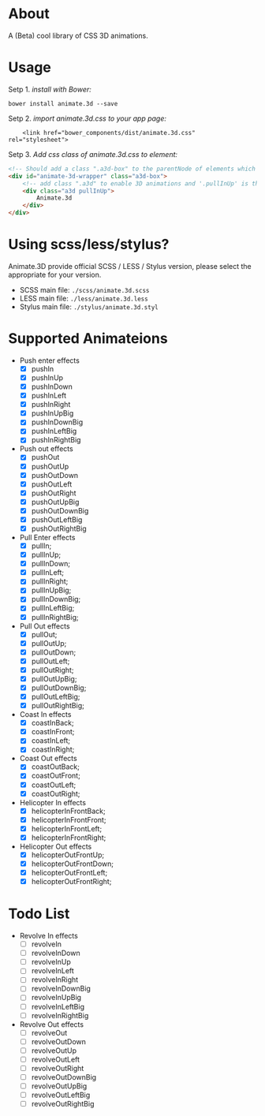 # About
A (Beta) cool library of CSS 3D animations.

# Usage

Setp 1. _install with Bower:_
```shell
bower install animate.3d --save
```

Setp 2. _import animate.3d.css to your app page:_
```shell
    <link href="bower_components/dist/animate.3d.css" rel="stylesheet">
```

Setp 3. _Add css class of animate.3d.css to element:_
```html
<!-- Should add a class ".a3d-box" to the parentNode of elements which using 3D animations -->
<div id="animate-3d-wrapper" class="a3d-box">
    <!-- add class ".a3d" to enable 3D animations and '.pullInUp' is the animation type.    -->
    <div class="a3d pullInUp">
        Animate.3d
    </div>
</div>
```

# Using scss/less/stylus?
Animate.3D provide official SCSS / LESS / Stylus version, please select the appropriate for your version.

- SCSS main file: `./scss/animate.3d.scss`
- LESS main file: `./less/animate.3d.less`
- Stylus main file: `./stylus/animate.3d.styl`

# Supported Animateions

- Push enter effects
  - [x] pushIn
  - [x] pushInUp
  - [x] pushInDown
  - [x] pushInLeft
  - [x] pushInRight
  - [x] pushInUpBig
  - [x] pushInDownBig
  - [x] pushInLeftBig
  - [x] pushInRightBig

- Push out effects
  - [x] pushOut
  - [x] pushOutUp
  - [x] pushOutDown
  - [x] pushOutLeft
  - [x] pushOutRight
  - [x] pushOutUpBig
  - [x] pushOutDownBig
  - [x] pushOutLeftBig
  - [x] pushOutRightBig

- Pull Enter effects
  - [x] pullIn;
  - [x] pullInUp;
  - [x] pullInDown;
  - [x] pullInLeft;
  - [x] pullInRight;
  - [x] pullInUpBig;
  - [x] pullInDownBig;
  - [x] pullInLeftBig;
  - [x] pullInRightBig;

- Pull Out effects
  - [x] pullOut;
  - [x] pullOutUp;
  - [x] pullOutDown;
  - [x] pullOutLeft;
  - [x] pullOutRight;
  - [x] pullOutUpBig;
  - [x] pullOutDownBig;
  - [x] pullOutLeftBig;
  - [x] pullOutRightBig;

- Coast In effects
  - [x] coastInBack;
  - [x] coastInFront;
  - [x] coastInLeft;
  - [x] coastInRight;

- Coast Out effects
  - [x] coastOutBack;
  - [x] coastOutFront;
  - [x] coastOutLeft;
  - [x] coastOutRight;

- Helicopter In effects
  - [x] helicopterInFrontBack;
  - [x] helicopterInFrontFront;
  - [x] helicopterInFrontLeft;
  - [x] helicopterInFrontRight;

- Helicopter Out effects
  - [x] helicopterOutFrontUp;
  - [x] helicopterOutFrontDown;
  - [x] helicopterOutFrontLeft;
  - [x] helicopterOutFrontRight;

# Todo List

- Revolve In effects
  - [ ] revolveIn
  - [ ] revolveInDown
  - [ ] revolveInUp
  - [ ] revolveInLeft
  - [ ] revolveInRight
  - [ ] revolveInDownBig
  - [ ] revolveInUpBig
  - [ ] revolveInLeftBig
  - [ ] revolveInRightBig

- Revolve Out effects
  - [ ] revolveOut
  - [ ] revolveOutDown
  - [ ] revolveOutUp
  - [ ] revolveOutLeft
  - [ ] revolveOutRight
  - [ ] revolveOutDownBig
  - [ ] revolveOutUpBig
  - [ ] revolveOutLeftBig
  - [ ] revolveOutRightBig
